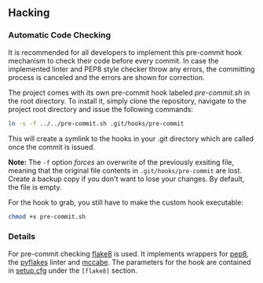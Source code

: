 ## Hacking

### Automatic Code Checking
It is recommended for all developers to implement this pre-commit hook mechanism to check their code before every commit. In case the implemented linter and PEP8 style checker throw any errors, the committing process is canceled and the errors are shown for correction.

The project comes with its own pre-commit hook labeled *pre-commit.sh* in the root directory. To install it, simply clone the repository, navigate to the project root directory and issue the following commands:
```bash
ln -s -f ../../pre-commit.sh .git/hooks/pre-commit
```
This will create a symlink to the hooks in your .git directory which are called once the commit is issued.

**Note:** The `-f` option *forces* an overwrite of the previously exsiting file, meaning that the original file contents in `.git/hooks/pre-commit` are lost. Create a backup copy if you don't want to lose your changes. By default, the file is empty.

For the hook to grab, you still have to make the custom hook executable:
```bash
chmod +x pre-commit.sh
```

### Details
For pre-commit checking [flake8](http://flake8.readthedocs.org/en/latest/index.html) is used. It implements wrappers for [pep8](https://pypi.python.org/pypi/pep8), the [pyflakes](https://pypi.python.org/pypi/pyflakes) linter and [mccabe](https://pypi.python.org/pypi/mccabe). The parameters for the hook are contained in [setup.cfg](https://github.com/st-tu-dresden/tud_praktomat_neu/blob/master/setup.cfg) under the `[flake8]` section.
